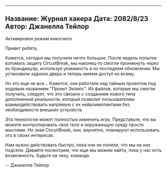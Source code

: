 
---
Название: Журнал хакера
Дата: 2082/8/23
Автор: Джанелла Тейлор
---

_Активирован режим инкогнито_

Привет ребята,

Кажется, сегодня мы получили нечто большое. После недель попыток взломать защиту CircuitBreak, мы наконец-то смогли проникнуть через их брандмауэр, используя уязвимость в их последнем обновлении. Мы установили заднюю дверь и теперь имеем доступ ко всему.

Но это еще не все... Кажется, они работали над тайным проектом под кодовым названием "Проект Эклипс". Из файлов, которые мы смогли получить, следует, что это связано с созданием нового типа дополненной реальности, который позволит пользователям взаимодействовать напрямую с их нейроимплантами без необходимости внешних устройств.

Эта технология может полностью изменить игру. Представьте, что вы можете контролировать свое тело и окружающую среду просто мыслями. Но зная CircuitBreak, они, вероятно, планируют использовать это в своих интересах.

Нам нужно действовать быстро, пока они не поняли, что мы на них подсели. Давайте посмотрим, что еще мы можем найти, пока у нас есть возможность. Будьте на чеку, команда.

-- Джанелла Тейлор
